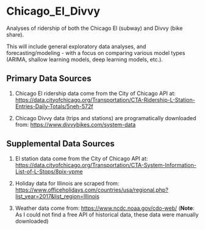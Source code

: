 # Chicago_El_Divvy
Analyses of ridership of both the Chicago El (subway) and Divvy (bike share).

This will include general exploratory data analyses, and forecasting/modeling - with a focus on comparing various model types (ARIMA, shallow learning models, deep learning models, etc.).


## Primary Data Sources
1. Chicago El ridership data come from the City of Chicago API at:  https://data.cityofchicago.org/Transportation/CTA-Ridership-L-Station-Entries-Daily-Totals/5neh-572f

2. Chicago Divvy data (trips and stations) are programatically downloaded from:  https://www.divvybikes.com/system-data


## Supplemental Data Sources
1. El station data come from the City of Chicago API at:  https://data.cityofchicago.org/Transportation/CTA-System-Information-List-of-L-Stops/8pix-ypme

2. Holiday data for Illinois are scraped from:  https://www.officeholidays.com/countries/usa/regional.php?list_year=2017&list_region=Illinois

3. Weather data come from:  https://www.ncdc.noaa.gov/cdo-web/
(**Note**: As I could not find a free API of historical data, these data were manually downloaded)

